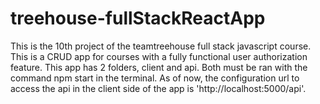 # treehouse-fullStackReactApp
This is the 10th project of the teamtreehouse full stack javascript course. This is a CRUD app for courses with a fully functional user authorization feature. This app has 2 folders, client and api. Both must be ran with the command npm start in the terminal. As of now, the configuration url to access the api in the client side of the app is 'http://localhost:5000/api'.
